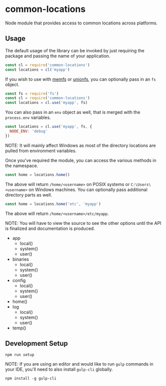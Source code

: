 # common-locations

Node module that provides access to common locations across platforms.

## Usage

The default usage of the library can be invoked by just requiring the package
and passing the name of your application.
```javascript
const cl = require('common-locations')
const locations = cl('myapp')
```

If you wish to use with [memfs](https://www.npmjs.com/package/memfs) or
[unionfs](https://www.npmjs.com/package/unionfs), you can optionally pass in an
`fs` object.
```javascript
const fs = require('fs')
const cl = require('common-locations')
const locations = cl.use('myapp', fs)
```

You can also pass in an `env` object as well, that is merged with the `process.env`
variables.
```javascript
const locations = cl.use('myapp', fs, {
  NODE_ENV: 'debug'
})
```

NOTE: It will mainly affect Windows as most of the directory locations are pulled
from environment variables.

Once you've required the module, you can access the various methods in the namespace.
```javascript
const home = locations.home()
```

The above will return `/home/<username>` on POSIX systems or `C:\Users\<username>` on
Windows machines. You can optionally pass additional directory parts as well.
```javascript
const home = locations.home('etc', 'myapp')
```

The above will return `/home/<username>/etc/myapp`.

NOTE: You will have to view the source to see the other options until the API is finalized
and documentation is produced.

- app
    - local()
    - system()
    - user()
- binaries
    - local()
    - system()
    - user()
- config
    - local()
    - system()
    - user()
- home()
- log
    - local()
    - system()
    - user()
- temp()

## Development Setup
```
npm run setup
```

NOTE: If you are using an editor and would like to run `gulp` commands in your IDE,
you'll need to also install `gulp-cli` globally.
```
npm install -g gulp-cli
```

